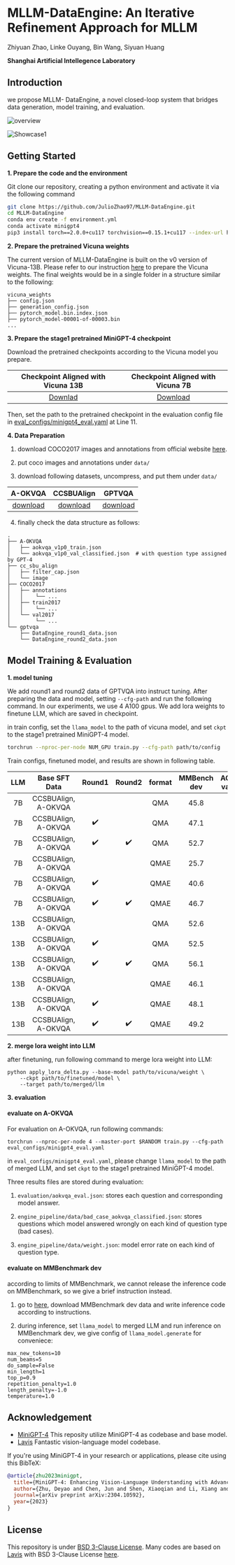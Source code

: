# MLLM-DataEngine: An Iterative Refinement Approach for MLLM
Zhiyuan Zhao, Linke Ouyang, Bin Wang, Siyuan Huang

**Shanghai Artificial Intellegence Laboratory**

## Introduction

we propose MLLM-
DataEngine, a novel closed-loop system that bridges data
generation, model training, and evaluation.

![overview](https://github.com/opendatalab/MLLM-DataEngine/assets/40555727/d999de9b-fa86-4ad2-94b1-b78f8e047c44)

![Showcase1](https://github.com/JulioZhao97/MLLM-DataEngine/assets/40555727/847b019d-a980-4db1-b6fa-23a70e0f3abf)


## Getting Started

**1. Prepare the code and the environment**

Git clone our repository, creating a python environment and activate it via the following command

```bash
git clone https://github.com/JulioZhao97/MLLM-DataEngine.git
cd MLLM-DataEngine
conda env create -f environment.yml
conda activate minigpt4
pip3 install torch==2.0.0+cu117 torchvision==0.15.1+cu117 --index-url https://download.pytorch.org/whl/cu117
```


**2. Prepare the pretrained Vicuna weights**

The current version of MLLM-DataEngine is built on the v0 version of Vicuna-13B.
Please refer to our instruction [here](PrepareVicuna.md) 
to prepare the Vicuna weights.
The final weights would be in a single folder in a structure similar to the following:

```
vicuna_weights
├── config.json
├── generation_config.json
├── pytorch_model.bin.index.json
├── pytorch_model-00001-of-00003.bin
...   
```

**3. Prepare the stage1 pretrained MiniGPT-4 checkpoint**

Download the pretrained checkpoints according to the Vicuna model you prepare.

|                                Checkpoint Aligned with Vicuna 13B                                |                               Checkpoint Aligned with Vicuna 7B                                |
:------------------------------------------------------------------------------------------------:|:----------------------------------------------------------------------------------------------:
 [Downlad](https://drive.google.com/file/d/1a4zLvaiDBr-36pasffmgpvH5P7CKmpze/view?usp=share_link) | [Download](https://drive.google.com/file/d/1RY9jV0dyqLX-o38LrumkKRh6Jtaop58R/view?usp=sharing) 


Then, set the path to the pretrained checkpoint in the evaluation config file 
in [eval_configs/minigpt4_eval.yaml](eval_configs/minigpt4_eval.yaml#L10) at Line 11. 

**4. Data Preparation**

1. download COCO2017 images and annotations from official website [here](https://cocodataset.org/#download).

2. put coco images and annotations under ```data/```

3. download following datasets, uncompress, and put them under ```data/```

| A-OKVQA | CCSBUAlign | GPTVQA | 
| :---: | :---: | :---: |
| [download](https://drive.google.com/file/d/1L10fJsGuxdTPIEjCntPj9DT-URMxB_zK/view?usp=drive_link) | [download](https://drive.google.com/file/d/1s7kKpRSB0BVveRY2YGN4uhdCmxjWOfJb/view?usp=drive_link) | [download](https://drive.google.com/file/d/1_5EmALJ_UfN19Fi9iBvNbB2U-LBVcEVD/view?usp=drive_link) |

4. finally check the data structure as follows:

```
.
├── A-OKVQA
│   ├── aokvqa_v1p0_train.json
│   └── aokvqa_v1p0_val_classified.json  # with question type assigned by GPT-4
├── cc_sbu_align
│   ├── filter_cap.json
│   └── image
├── COCO2017
│   ├── annotations
│   │    └── ...
│   ├── train2017
│   │    └── ...
│   └── val2017
│        └── ...
└── gptvqa
    ├── DataEngine_round1_data.json
    └── DataEngine_round2_data.json
```

## Model Training & Evaluation

**1. model tuning**

We add round1 and round2 data of GPTVQA into instruct tuning. After preparing the data and model, setting ```--cfg-path``` and run the following command. In our experiments, we use 4 A100 gpus. We add lora weights to finetune LLM, which are saved in checkpoint.

in train config, set the ```llama_model``` to the path of vicuna model, and set ```ckpt``` to the stage1 pretrained MiniGPT-4 model.

```bash
torchrun --nproc-per-node NUM_GPU train.py --cfg-path path/to/config
```

Train configs, finetuned model, and results are shown in following table.

| **LLM** | **Base SFT Data** | **Round1** | **Round2** | **format** | **MMBench dev** | **AOKVQA val (MC)** | **AOKVQA val (DA)** | **config** | **checkpoint** |
| :---: | :---: | :---: | :---: | :---: | :---: | :---: | :---: | :---: | :---: |
| 7B | CCSBUAlign, A-OKVQA |  |  | QMA | 45.8 | 70.2 | 59.1 | [config](https://github.com/JulioZhao97/MLLM-DataEngine/blob/main/train_configs/ccsbualign_aokvqa/vicuna-7b/QMA/minigpt4_7b_stage2_finetune_aokvqa.yaml) | [model](https://drive.google.com/file/d/1rsYx7Uc-fB8-1ZgKTNqIGmQ_tbNzf6vP/view?usp=drive_link) |
| 7B | CCSBUAlign, A-OKVQA | :heavy_check_mark: |  | QMA | 47.1 | 71.8 | 60.8 | [config](https://github.com/JulioZhao97/MLLM-DataEngine/blob/main/train_configs/ccsbualign_aokvqa/vicuna-7b/QMA/minigpt4_7b_stage2_finetune_aokvqa_round1.yaml) | [model](https://drive.google.com/file/d/1qzpUriJK1yKA274nH9DTHPimaepz-EdM/view?usp=drive_link) |
| 7B | CCSBUAlign, A-OKVQA | :heavy_check_mark: | :heavy_check_mark: | QMA | 52.7 | 73.6 | 62.0 | [config](https://github.com/JulioZhao97/MLLM-DataEngine/blob/main/train_configs/ccsbualign_aokvqa/vicuna-7b/QMA/minigpt4_7b_stage2_finetune_aokvqa_round1_round2.yaml) | [model](https://drive.google.com/file/d/19j_FmsIzfGBhH7sOLts51IVff4XgDYbn/view?usp=sharing) |
| 7B | CCSBUAlign, A-OKVQA |  |  | QMAE | 25.7 | 71.0 | 59.1 | [config](https://github.com/JulioZhao97/MLLM-DataEngine/blob/main/train_configs/ccsbualign_aokvqa/vicuna-7b/QMAE/minigpt4_7b_stage2_finetune_aokvqa.yaml) | [model](https://drive.google.com/file/d/1HR8hknybstr--sOX2C7TmWeiXIiiIXCD/view?usp=sharing) |
| 7B | CCSBUAlign, A-OKVQA | :heavy_check_mark: |  | QMAE | 40.6 | 71.0 | 60.3 | [config](https://github.com/JulioZhao97/MLLM-DataEngine/blob/main/train_configs/ccsbualign_aokvqa/vicuna-7b/QMAE/minigpt4_7b_stage2_finetune_aokvqa_round1.yaml) | [model](https://drive.google.com/file/d/12ITEv4DAB-3g7f_4XLBtp4JQPz42RkfO/view?usp=sharing) |
| 7B | CCSBUAlign, A-OKVQA | :heavy_check_mark: | :heavy_check_mark: | QMAE | 46.7 | 72.1 | 61.0 | [config](https://github.com/JulioZhao97/MLLM-DataEngine/blob/main/train_configs/ccsbualign_aokvqa/vicuna-7b/QMAE/minigpt4_7b_stage2_finetune_aokvqa_round1_round2.yaml) | [model](https://drive.google.com/file/d/1FsAfSiJNICrJOQsKLwF1Y-48-gTvzPHk/view?usp=sharing) |
| 13B | CCSBUAlign, A-OKVQA |  |  | QMA | 52.6 | 74.8 | 62.6 | [config](https://github.com/JulioZhao97/MLLM-DataEngine/blob/main/train_configs/ccsbualign_aokvqa/vicuna-13b/QMA/minigpt4_7b_stage2_finetune_aokvqa.yaml) | [model](https://drive.google.com/file/d/10h4hl7Xprd8cQxln1Xug82HeDY_35LfY/view?usp=sharing) |
| 13B | CCSBUAlign, A-OKVQA | :heavy_check_mark: |  | QMA | 52.5 | 74.7 | 63.1 | [config](https://github.com/JulioZhao97/MLLM-DataEngine/blob/main/train_configs/ccsbualign_aokvqa/vicuna-13b/QMA/minigpt4_7b_stage2_finetune_aokvqa_round1.yaml) | [model](https://drive.google.com/file/d/1u_acXl8SuaVBf9zR_Rwq3S3c5_svrCyy/view?usp=sharing) |
| 13B | CCSBUAlign, A-OKVQA | :heavy_check_mark: | :heavy_check_mark: | QMA | 56.1 | 75.5 | 63.3 | [config](https://github.com/JulioZhao97/MLLM-DataEngine/blob/main/train_configs/ccsbualign_aokvqa/vicuna-13b/QMA/minigpt4_7b_stage2_finetune_aokvqa_round1_round2.yaml) | [model](https://drive.google.com/file/d/19XQ4HWH4XuOJe3tMYQVYlUgLwFlqdPz_/view?usp=sharing) |
| 13B | CCSBUAlign, A-OKVQA |  |  | QMAE | 46.1 | 73.1 | 62.1 | [config](https://github.com/JulioZhao97/MLLM-DataEngine/blob/main/train_configs/ccsbualign_aokvqa/vicuna-13b/QMAE/minigpt4_7b_stage2_finetune_aokvqa.yaml) | [model](https://drive.google.com/file/d/1qhmQQQB4xz5S0ooCYwjLuanTjy3ugwGP/view?usp=sharing) |
| 13B | CCSBUAlign, A-OKVQA | :heavy_check_mark: |  | QMAE | 48.1 | 74.5 | 62.4 | [config](https://github.com/JulioZhao97/MLLM-DataEngine/blob/main/train_configs/ccsbualign_aokvqa/vicuna-13b/QMAE/minigpt4_7b_stage2_finetune_aokvqa_round1.yaml) | [model](https://drive.google.com/file/d/1_Oo3o7l01nCc23WLmWYHvosPt0Gqai97/view?usp=sharing) |
| 13B | CCSBUAlign, A-OKVQA | :heavy_check_mark: | :heavy_check_mark: | QMAE | 49.2 | 74.0 | 61.9 | [config](https://github.com/JulioZhao97/MLLM-DataEngine/blob/main/train_configs/ccsbualign_aokvqa/vicuna-13b/QMAE/minigpt4_7b_stage2_finetune_aokvqa_round1_round2.yaml) | [model](https://drive.google.com/file/d/11TQ1XRdntvlBmUGVUkJ3b_We183CEtHg/view?usp=sharing) |

**2. merge lora weight into LLM**

after finetuning, run following command to merge lora weight into LLM:

```
python apply_lora_delta.py --base-model path/to/vicuna/weight \
    --ckpt path/to/finetuned/model \
    --target path/to/merged/llm
```

**3. evaluation**

#### evaluate on A-OKVQA

For evaluation on A-OKVQA, run following commands:

```
torchrun --nproc-per-node 4 --master-port $RANDOM train.py --cfg-path eval_configs/minigpt4_eval.yaml
```

in ```eval_configs/minigpt4_eval.yaml```, please change ```llama_model``` to the path of merged LLM, and set ```ckpt``` to the stage1 pretrained MiniGPT-4 model.

Three results files are stored during evaluation:

1. ```evaluation/aokvqa_eval.json```: stores each question and corresponding model answer.

2. ```engine_pipeline/data/bad_case_aokvqa_classified.json```: stores questions which model answered wrongly on each kind of question type (bad cases).

3. ```engine_pipeline/data/weight.json```: model error rate on each kind of question type.

#### evaluate on MMBenchmark dev

according to limits of MMBenchmark, we cannot release the inference code on MMBenchmark, so we give a brief instruction instead.

1. go to [here](https://github.com/InternLM/opencompass/blob/mm/docs/en/MMBench.md), download MMBenchmark dev data and write inference code according to instructions.

2. during inference, set ```llama_model``` to merged LLM and run inference on MMBenchmark dev, we give config of ```llama_model.generate``` for conveniece:

```
max_new_tokens=10
num_beams=5
do_sample=False
min_length=1
top_p=0.9
repetition_penalty=1.0
length_penalty=-1.0
temperature=1.0
```

## Acknowledgement

+ [MiniGPT-4](https://github.com/Vision-CAIR/MiniGPT-4) This reposity utilize MiniGPT-4 as codebase and base model.
+ [Lavis](https://github.com/salesforce/LAVIS) Fantastic vision-language model codebase.


If you're using MiniGPT-4 in your research or applications, please cite using this BibTeX:
```bibtex
@article{zhu2023minigpt,
  title={MiniGPT-4: Enhancing Vision-Language Understanding with Advanced Large Language Models},
  author={Zhu, Deyao and Chen, Jun and Shen, Xiaoqian and Li, Xiang and Elhoseiny, Mohamed},
  journal={arXiv preprint arXiv:2304.10592},
  year={2023}
}
```


## License
This repository is under [BSD 3-Clause License](LICENSE.md).
Many codes are based on [Lavis](https://github.com/salesforce/LAVIS) with 
BSD 3-Clause License [here](LICENSE_Lavis.md).
